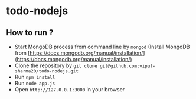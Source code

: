 todo-nodejs
===========

How to run ?
------------

* Start MongoDB process from command line by `mongod` (Install MongoDB from [https://docs.mongodb.org/manual/installation/](https://docs.mongodb.org/manual/installation/)
* Clone the repository by `git clone git@github.com:vipul-sharma20/todo-nodejs.git`
* Run `npm install`
* Run `node app.js`
* Open `http://127.0.0.1:3000` in your browser

